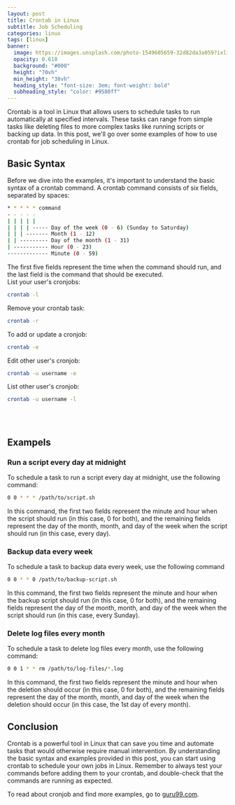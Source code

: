 ```yaml
---
layout: post
title: Crontab in Linux
subtitle: Job Scheduling
categories: linux
tags: [linux]
banner:
  image: https://images.unsplash.com/photo-1549605659-32d82da3a059?ixlib
  opacity: 0.618
  background: "#000"
  height: "70vh"
  min_height: "38vh"
  heading_style: "font-size: 3em; font-weight: bold"
  subheading_style: "color: #9580ff"
---
```

Crontab is a tool in Linux that allows users to schedule tasks to run automatically at specified intervals. These tasks can range from simple tasks like deleting files to more complex tasks like running scripts or backing up data. In this post, we'll go over some examples of how to use crontab for job scheduling in Linux.

## Basic Syntax
Before we dive into the examples, it's important to understand the basic syntax of a crontab command. A crontab command consists of six fields, separated by spaces:
```bash
* * * * * command
- - - - -
| | | | |
| | | | ----- Day of the week (0 - 6) (Sunday to Saturday)
| | | ------- Month (1 - 12)
| | --------- Day of the month (1 - 31)
| ----------- Hour (0 - 23)
------------- Minute (0 - 59)
```
The first five fields represent the time when the command should run, and the last field is the command that should be executed.<br />
List your user's cronjobs:
```bash
crontab -l
````

Remove your crontab task:
```bash
crontab -r
```

To add or update a cronjob:
```bash
crontab -e
```

Edit other user's cronjob:
```bash
crontab -u username -e
```

List other user's cronjob:
```bash
crontab -u username -l
```
<br />
<br />

## Exampels
### Run a script every day at midnight
To schedule a task to run a script every day at midnight, use the following command:
```bash
0 0 * * * /path/to/script.sh
```
In this command, the first two fields represent the minute and hour when the script should run (in this case, 0 for both), and the remaining fields represent the day of the month, month, and day of the week when the script should run (in this case, every day).

### Backup data every week
To schedule a task to backup data every week, use the following command
```bash
0 0 * * 0 /path/to/backup-script.sh
```
In this command, the first two fields represent the minute and hour when the backup script should run (in this case, 0 for both), and the remaining fields represent the day of the month, month, and day of the week when the script should run (in this case, every Sunday).


### Delete log files every month
To schedule a task to delete log files every month, use the following command:
```bash
0 0 1 * * rm /path/to/log-files/*.log
```
In this command, the first two fields represent the minute and hour when the deletion should occur (in this case, 0 for both), and the remaining fields represent the day of the month, month, and day of the week when the deletion should occur (in this case, the 1st day of every month).

## Conclusion
Crontab is a powerful tool in Linux that can save you time and automate tasks that would otherwise require manual intervention. By understanding the basic syntax and examples provided in this post, you can start using crontab to schedule your own jobs in Linux. Remember to always test your commands before adding them to your crontab, and double-check that the commands are running as expected.

To read about cronjob and find more examples, go to [guru99.com](https://www.guru99.com/crontab-in-linux-with-examples.html).
